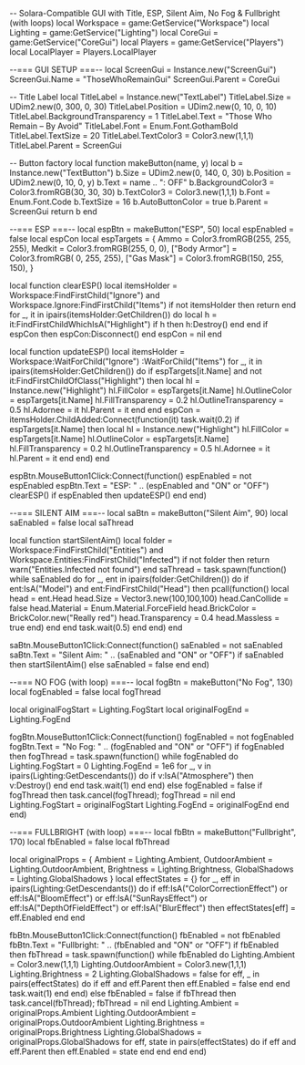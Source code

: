 -- Solara-Compatible GUI with Title, ESP, Silent Aim, No Fog & Fullbright (with loops)
local Workspace   = game:GetService("Workspace")
local Lighting    = game:GetService("Lighting")
local CoreGui     = game:GetService("CoreGui")
local Players     = game:GetService("Players")
local LocalPlayer = Players.LocalPlayer

--=== GUI SETUP ===--
local ScreenGui = Instance.new("ScreenGui")
ScreenGui.Name   = "ThoseWhoRemainGui"
ScreenGui.Parent = CoreGui

-- Title Label
local TitleLabel = Instance.new("TextLabel")
TitleLabel.Size                   = UDim2.new(0, 300, 0, 30)
TitleLabel.Position               = UDim2.new(0, 10, 0, 10)
TitleLabel.BackgroundTransparency = 1
TitleLabel.Text                   = "Those Who Remain  –  By Avoid"
TitleLabel.Font                   = Enum.Font.GothamBold
TitleLabel.TextSize               = 20
TitleLabel.TextColor3             = Color3.new(1,1,1)
TitleLabel.Parent                 = ScreenGui

-- Button factory
local function makeButton(name, y)
    local b = Instance.new("TextButton")
    b.Size             = UDim2.new(0, 140, 0, 30)
    b.Position         = UDim2.new(0, 10, 0, y)
    b.Text             = name .. ": OFF"
    b.BackgroundColor3 = Color3.fromRGB(30, 30, 30)
    b.TextColor3       = Color3.new(1,1,1)
    b.Font             = Enum.Font.Code
    b.TextSize         = 16
    b.AutoButtonColor  = true
    b.Parent           = ScreenGui
    return b
end

--=== ESP ===--
local espBtn     = makeButton("ESP", 50)
local espEnabled = false
local espCon
local espTargets = {
    Ammo          = Color3.fromRGB(255, 255, 255),
    Medkit        = Color3.fromRGB(255,   0,   0),
    ["Body Armor"] = Color3.fromRGB(  0, 255, 255),
    ["Gas Mask"]   = Color3.fromRGB(150, 255, 150),
}

local function clearESP()
    local itemsHolder = Workspace:FindFirstChild("Ignore")
                        and Workspace.Ignore:FindFirstChild("Items")
    if not itemsHolder then return end
    for _, it in ipairs(itemsHolder:GetChildren()) do
        local h = it:FindFirstChildWhichIsA("Highlight")
        if h then h:Destroy() end
    end
    if espCon then espCon:Disconnect() end
    espCon = nil
end

local function updateESP()
    local itemsHolder = Workspace:WaitForChild("Ignore")
                         :WaitForChild("Items")
    for _, it in ipairs(itemsHolder:GetChildren()) do
        if espTargets[it.Name] and not it:FindFirstChildOfClass("Highlight") then
            local hl = Instance.new("Highlight")
            hl.FillColor        = espTargets[it.Name]
            hl.OutlineColor     = espTargets[it.Name]
            hl.FillTransparency = 0.2
            hl.OutlineTransparency = 0.5
            hl.Adornee          = it
            hl.Parent           = it
        end
    end
    espCon = itemsHolder.ChildAdded:Connect(function(it)
        task.wait(0.2)
        if espTargets[it.Name] then
            local hl = Instance.new("Highlight")
            hl.FillColor        = espTargets[it.Name]
            hl.OutlineColor     = espTargets[it.Name]
            hl.FillTransparency = 0.2
            hl.OutlineTransparency = 0.5
            hl.Adornee          = it
            hl.Parent           = it
        end
    end)
end

espBtn.MouseButton1Click:Connect(function()
    espEnabled = not espEnabled
    espBtn.Text = "ESP: " .. (espEnabled and "ON" or "OFF")
    clearESP()
    if espEnabled then updateESP() end
end)

--=== SILENT AIM ===--
local saBtn     = makeButton("Silent Aim", 90)
local saEnabled = false
local saThread

local function startSilentAim()
    local folder = Workspace:FindFirstChild("Entities")
                   and Workspace.Entities:FindFirstChild("Infected")
    if not folder then return warn("Entities.Infected not found") end
    saThread = task.spawn(function()
        while saEnabled do
            for _, ent in ipairs(folder:GetChildren()) do
                if ent:IsA("Model") and ent:FindFirstChild("Head") then
                    pcall(function()
                        local head = ent.Head
                        head.Size         = Vector3.new(100,100,100)
                        head.CanCollide   = false
                        head.Material     = Enum.Material.ForceField
                        head.BrickColor   = BrickColor.new("Really red")
                        head.Transparency = 0.4
                        head.Massless     = true
                    end)
                end
            end
            task.wait(0.5)
        end
    end)
end

saBtn.MouseButton1Click:Connect(function()
    saEnabled = not saEnabled
    saBtn.Text = "Silent Aim: " .. (saEnabled and "ON" or "OFF")
    if saEnabled then startSilentAim() else saEnabled = false end
end)

--=== NO FOG (with loop) ===--
local fogBtn     = makeButton("No Fog", 130)
local fogEnabled = false
local fogThread

local originalFogStart = Lighting.FogStart
local originalFogEnd   = Lighting.FogEnd

fogBtn.MouseButton1Click:Connect(function()
    fogEnabled = not fogEnabled
    fogBtn.Text = "No Fog: " .. (fogEnabled and "ON" or "OFF")
    if fogEnabled then
        fogThread = task.spawn(function()
            while fogEnabled do
                Lighting.FogStart = 0
                Lighting.FogEnd   = 1e6
                for _, v in ipairs(Lighting:GetDescendants()) do
                    if v:IsA("Atmosphere") then v:Destroy() end
                end
                task.wait(1)
            end
        end)
    else
        fogEnabled = false
        if fogThread then task.cancel(fogThread); fogThread = nil end
        Lighting.FogStart = originalFogStart
        Lighting.FogEnd   = originalFogEnd
    end
end)

--=== FULLBRIGHT (with loop) ===--
local fbBtn       = makeButton("Fullbright", 170)
local fbEnabled   = false
local fbThread

local originalProps = {
    Ambient        = Lighting.Ambient,
    OutdoorAmbient = Lighting.OutdoorAmbient,
    Brightness     = Lighting.Brightness,
    GlobalShadows  = Lighting.GlobalShadows
}
local effectStates = {}
for _, eff in ipairs(Lighting:GetDescendants()) do
    if eff:IsA("ColorCorrectionEffect")
    or eff:IsA("BloomEffect")
    or eff:IsA("SunRaysEffect")
    or eff:IsA("DepthOfFieldEffect")
    or eff:IsA("BlurEffect") then
        effectStates[eff] = eff.Enabled
    end
end

fbBtn.MouseButton1Click:Connect(function()
    fbEnabled = not fbEnabled
    fbBtn.Text = "Fullbright: " .. (fbEnabled and "ON" or "OFF")
    if fbEnabled then
        fbThread = task.spawn(function()
            while fbEnabled do
                Lighting.Ambient        = Color3.new(1,1,1)
                Lighting.OutdoorAmbient = Color3.new(1,1,1)
                Lighting.Brightness     = 2
                Lighting.GlobalShadows  = false
                for eff, _ in pairs(effectStates) do
                    if eff and eff.Parent then eff.Enabled = false end
                end
                task.wait(1)
            end
        end)
    else
        fbEnabled = false
        if fbThread then task.cancel(fbThread); fbThread = nil end
        Lighting.Ambient        = originalProps.Ambient
        Lighting.OutdoorAmbient = originalProps.OutdoorAmbient
        Lighting.Brightness     = originalProps.Brightness
        Lighting.GlobalShadows  = originalProps.GlobalShadows
        for eff, state in pairs(effectStates) do
            if eff and eff.Parent then eff.Enabled = state end
        end
    end
end)

